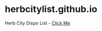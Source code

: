 # herbcitylist.github.io
Herb City Dispo List - [Click Me](https://mretac.github.io/herbcitylistshare/)

